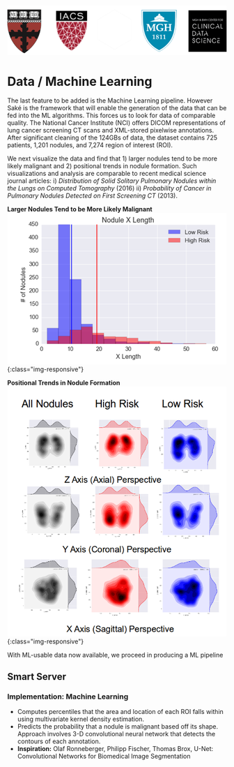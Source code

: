 ![logos](images/logo5.png)

# Data / Machine Learning

The last feature to be added is the Machine Learning pipeline.  However Saké is the framework that will enable the generation of the data that can be fed into the ML algorithms.  This forces us to look for data of comparable quality.  The National Cancer Institute (NCI) offers DICOM representations of lung cancer screening CT scans and XML-stored pixelwise annotations.  After significant cleaning of the 124GBs of data, the dataset contains 725 patients, 1,201 nodules, and 7,274 region of interest (ROI).

We next visualize the data and find that 1) larger nodules tend to be more likely malignant and 2) positional trends in nodule formation.  Such visualizations and analysis are comparable to recent medical science journal articles: i) *Distribution of Solid Solitary Pulmonary Nodules within the Lungs on Computed Tomography* (2016) ii) *Probability of Cancer in Pulmonary Nodules Detected on First Screening CT* (2013).

**Larger Nodules Tend to be More Likely Malignant**
![Bar](images/data/bar.png){:class="img-responsive"}

**Positional Trends in Nodule Formation**
![DistAxes](images/data/distributionaxes.png){:class="img-responsive"}

With ML-usable data now available, we proceed in producing a ML pipeline

## Smart Server

### Implementation: Machine Learning

- Computes percentiles that the area and location of each ROI falls within using multivariate kernel density estimation. 
 - Predicts the probability that a nodule is malignant based off its shape. Approach involves 3-D convolutional neural network that detects the contours of each annotation.
- **Inspiration:** Olaf Ronneberger, Philipp Fischer, Thomas Brox, U-Net: Convolutional Networks for Biomedical Image Segmentation 

